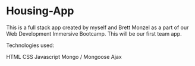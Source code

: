 # Housing-App

This is a full stack app created by myself and Brett Monzel as a part of our Web Development
Immersive Bootcamp.  This will be our first team app.  

Technologies used:

HTML
CSS
Javascript
Mongo / Mongoose
Ajax
